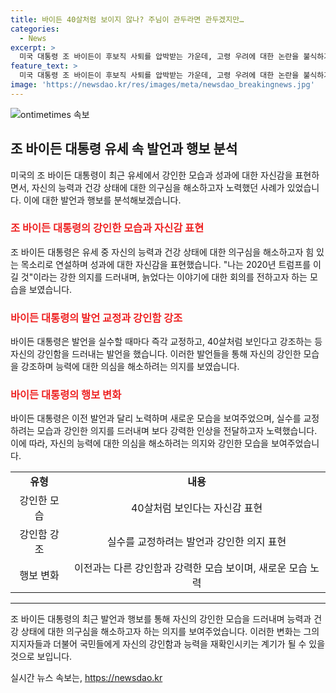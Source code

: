 ```yaml
---
title: 바이든 40살처럼 보이지 않나? 주님이 관두라면 관두겠지만…
categories:
  - News
excerpt: >
  미국 대통령 조 바이든이 후보직 사퇴를 압박받는 가운데, 고령 우려에 대한 논란을 불식하기 위해 힘든 유세를 이어갔다. 바이든은 매디슨의 중학교에서 열린 연설에서 자신의 늙은 모습에 대한 비판을 부인하며 목소리를 높였고, 발언을 교정하며 노력하는 모습을 보였다. 트럼프를 이길 의지를 강조하며 노력을 다짐했지만, 인터뷰에서는 쉬어 보이는 목소리와 피곤해 보이는 표정을 보였다. 지난 TV토론과는 달리 맥락을 벗어나는 발언은 없었다.
feature_text: >
  미국 대통령 조 바이든이 후보직 사퇴를 압박받는 가운데, 고령 우려에 대한 논란을 불식하기 위해 힘든 유세를 이어갔다. 바이든은 매디슨의 중학교에서 열린 연설에서 자신의 늙은 모습에 대한 비판을 부인하며 목소리를 높였고, 발언을 교정하며 노력하는 모습을 보였다. 트럼프를 이길 의지를 강조하며 노력을 다짐했지만, 인터뷰에서는 쉬어 보이는 목소리와 피곤해 보이는 표정을 보였다. 지난 TV토론과는 달리 맥락을 벗어나는 발언은 없었다.
image: 'https://newsdao.kr/res/images/meta/newsdao_breakingnews.jpg'
---
```


<p><img src="https://newsdao.kr/res/images/meta/newsdao_breakingnews.jpg" alt="ontimetimes 속보" /></p>

<h2 data-ke-size="size26">조 바이든 대통령 유세 속 발언과 행보 분석</h2>

<p data-ke-size="size16">미국의 조 바이든 대통령이 최근 유세에서 강인한 모습과 성과에 대한 자신감을 표현하면서, 자신의 능력과 건강 상태에 대한 의구심을 해소하고자 노력했던 사례가 있었습니다. 이에 대한 발언과 행보를 분석해보겠습니다.</p>

<h3><b><span style="color: #ee2323;">조 바이든 대통령의 강인한 모습과 자신감 표현</span></b></h3>

<p data-ke-size="size16">조 바이든 대통령은 유세 중 자신의 능력과 건강 상태에 대한 의구심을 해소하고자 힘 있는 목소리로 연설하며 성과에 대한 자신감을 표현했습니다. "나는 2020년 트럼프를 이길 것"이라는 강한 의지를 드러내며, 늙었다는 이야기에 대한 회의를 전하고자 하는 모습을 보였습니다.</p>

<h3><b><span style="color: #ee2323;">바이든 대통령의 발언 교정과 강인함 강조</span></b></h3>

<p data-ke-size="size16">바이든 대통령은 발언을 실수할 때마다 즉각 교정하고, 40살처럼 보인다고 강조하는 등 자신의 강인함을 드러내는 발언을 했습니다. 이러한 발언들을 통해 자신의 강인한 모습을 강조하며 능력에 대한 의심을 해소하려는 의지를 보였습니다.</p>

<h3><b><span style="color: #ee2323;">바이든 대통령의 행보 변화</span></b></h3>

<p data-ke-size="size16">바이든 대통령은 이전 발언과 달리 노력하며 새로운 모습을 보여주었으며, 실수를 교정하려는 모습과 강인한 의지를 드러내며 보다 강력한 인상을 전달하고자 노력했습니다. 이에 따라, 자신의 능력에 대한 의심을 해소하려는 의지와 강인한 모습을 보여주었습니다.</p>

<table>
    <tr>
        <td style="text-align: center; height: 17px;"><b>유형</b></td>
        <td style="text-align: center; height: 17px;"><b>내용</b></td>
    </tr>
    <tr>
        <td style="text-align: center; height: 17px;">강인한 모습</td>
        <td style="text-align: center; height: 17px;">40살처럼 보인다는 자신감 표현</td>
    </tr>
    <tr>
        <td style="text-align: center; height: 17px;">강인함 강조</td>
        <td style="text-align: center; height: 17px;">실수를 교정하려는 발언과 강인한 의지 표현</td>
    </tr>
    <tr>
        <td style="text-align: center; height: 17px;">행보 변화</td>
        <td style="text-align: center; height: 17px;">이전과는 다른 강인함과 강력한 모습 보이며, 새로운 모습 노력</td>
    </tr>
</table>

<hr>

<p data-ke-size="size16">조 바이든 대통령의 최근 발언과 행보를 통해 자신의 강인한 모습을 드러내며 능력과 건강 상태에 대한 의구심을 해소하고자 하는 의지를 보여주었습니다. 이러한 변화는 그의 지지자들과 더불어 국민들에게 자신의 강인함과 능력을 재확인시키는 계기가 될 수 있을 것으로 보입니다.</p>
실시간 뉴스 속보는, <a href="https://newsdao.kr" rel="dofollow">https://newsdao.kr</a>


